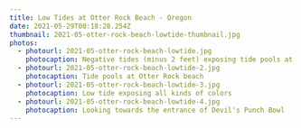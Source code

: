 ```yaml
---
title: Low Tides at Otter Rock Beach - Oregon
date: 2021-05-29T00:18:28.254Z
thumbnail: 2021-05-otter-rock-beach-lowtide-thumbnail.jpg
photos:
  - photourl: 2021-05-otter-rock-beach-lowtide.jpg
    photocaption: Negative tides (minus 2 feet) exposing tide pools at Otter Rock beach.
  - photourl: 2021-05-otter-rock-beach-lowtide-2.jpg
    photocaption: Tide pools at Otter Rock beach
  - photourl: 2021-05-otter-rock-beach-lowtide-3.jpg
    photocaption: Low tide exposing all kinds of colors
  - photourl: 2021-05-otter-rock-beach-lowtide-4.jpg
    photocaption: Looking towards the entrance of Devil's Punch Bowl
---
```


